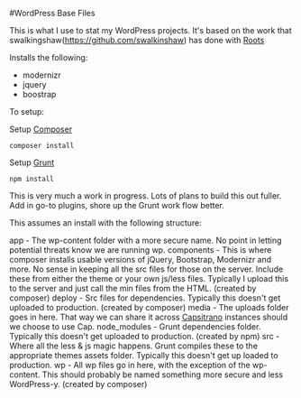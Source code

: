 #WordPress Base Files

This is what I use to stat my WordPress projects. It's based on the work that swalkingshaw(https://github.com/swalkinshaw) has done with [Roots](http://roots.io)

Installs the following:

*   modernizr
*   jquery
*   boostrap

To setup:

Setup [Composer](https://getcomposer.org)

````
composer install
````

Setup [Grunt](http://gruntjs.com)

````
npm install
````

This is very much a work in progress. Lots of plans to build this out fuller. Add in go-to plugins, shore up the Grunt work flow better.

This assumes an install with the following structure:

app - The wp-content folder with a more secure name. No point in letting potential threats know we are running wp.
components - This is where composer installs usable versions of jQuery, Bootstrap, Modernizr and more. No sense in keeping all the src files for those on the server. Include these from either the theme or your own js/less files. Typically I upload this to the server and just call the min files from the HTML. (created by composer)
deploy - Src files for dependencies. Typically this doesn't get uploaded to production. (created by composer)
media - The uploads folder goes in here. That way we can share it across [Capsitrano](http://capistranorb.com) instances should we choose to use Cap.
node_modules - Grunt dependencies folder. Typically this doesn't get uploaded to production. (created by npm)
src - Where all the less & js magic happens. Grunt compiles these to the appropriate themes assets folder. Typically this doesn't get up loaded to production.
wp - All wp files go in here, with the exception of the wp-content. This should probably be named something more secure and less WordPress-y. (created by composer)